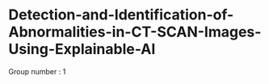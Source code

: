 # Detection-and-Identification-of-Abnormalities-in-CT-SCAN-Images-Using-Explainable-AI
Group number : 1
